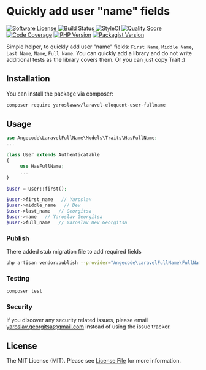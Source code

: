 # Quickly add user "name" fields

[![Software License](https://img.shields.io/badge/license-MIT-brightgreen.svg?style=flat-square)](LICENSE.md)
[![Build Status](https://travis-ci.org/yaroslawww/laravel-iprosoftware-api.svg?branch=master)](https://travis-ci.org/yaroslawww/laravel-iprosoftware-api) 
[![StyleCI](https://github.styleci.io/repos/195463782/shield?branch=master&style=flat-square)](https://github.styleci.io/repos/195463782)
[![Quality Score](https://img.shields.io/scrutinizer/g/yaroslawww/laravel-iprosoftware-api.svg?b=master)](https://scrutinizer-ci.com/g/yaroslawww/laravel-iprosoftware-api/?branch=master)
[![Code Coverage](https://scrutinizer-ci.com/g/yaroslawww/laravel-eloquent-user-fullname/badges/coverage.png?b=master)](https://scrutinizer-ci.com/g/yaroslawww/laravel-eloquent-user-fullname/?branch=master)
[![PHP Version](https://img.shields.io/travis/php-v/yaroslawww/laravel-eloquent-user-fullname.svg?style=flat-square)](https://packagist.org/packages/yaroslawww/laravel-eloquent-user-fullname)
[![Packagist Version](https://img.shields.io/packagist/v/yaroslawww/laravel-eloquent-user-fullname.svg)](https://packagist.org/packages/yaroslawww/laravel-eloquent-user-fullname)


Simple helper, to quickly add user "name" fields: `First Name`, `Middle Name`, `Last Name`, `Name`, `Full Name`.
You can quickly add a library and do not write additional tests as the library covers them. Or you can just copy Trait :)

## Installation

You can install the package via composer:

```bash
composer require yaroslawww/laravel-eloquent-user-fullname
```

## Usage

``` php
use Angecode\LaravelFullName\Models\Traits\HasFullName;
...

class User extends Authenticatable
{
     use HasFullName;
     ...
}
```

``` php
$user = User::first();

$user->first_name   // Yaroslav
$user->middle_name   // Dev
$user->last_name   // Georgitsa
$user->name   // Yaroslav Georgitsa
$user->full_name   // Yaroslav Dev Georgitsa
```

### Publish

There added stub migration file to add required fields

```bash
php artisan vendor:publish --provider="Angecode\LaravelFullName\FullNameServiceProvider" --tag="migrations"
```

### Testing

``` bash
composer test
```

### Security

If you discover any security related issues, please email yaroslav.georgitsa@gmail.com instead of using the issue tracker.

## License

The MIT License (MIT). Please see [License File](LICENSE.md) for more information.

